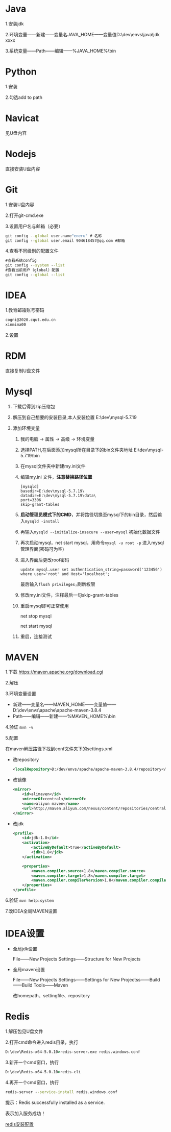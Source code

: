 # Java

1.安装jdk

2.环境变量——新建——变量名JAVA_HOME——变量值D:\dev\envs\java\jdk xxxx

3.系统变量——Path——编辑——%JAVA_HOME%\bin

# Python

1.安装

2.勾选add to path

# Navicat

见U盘内容

# Nodejs

直接安装U盘内容

# Git

1.安装U盘内容

2.打开git-cmd.exe

3.设置用户名与邮箱（必要）

```cmd
git config --global user.name"eneru" # 名称
git config --global user.email 904618457@qq.com #邮箱
```

4.查看不同级别的配置文件

```cmd
#查看系统config
git config --system --list
#查看当前用户（global）配置
git config --global --list
```

# IDEA

1.教育邮箱账号密码

```cmd
cogni@2020.cqut.edu.cn
xinmima00
```

2.设置

# RDM

直接复制U盘文件

# Mysql

1. 下载后得到zip压缩包

2. 解压到自己想要的安装目录,本人安装位置 E:\dev\mysql-5.7.19

3. 添加环境变量

   1. 我的电脑 -> 属性 -> 高级 -> 环境变量

   2. 选择PATH,在后面添加mysql所在目录下的bin文件夹地址 E:\dev\mysql-5.7.19\bin

   3. 在mysql文件夹中新建my.ini文件

   4. 编辑my.ini 文件，**注意替换路径位置**

      ```
      [mysqld]
      basedir=E:\dev\mysql-5.7.19\
      datadir=E:\dev\mysql-5.7.19\data\
      port=3306
      skip-grant-tables
      ```

   5. **启动管理员模式下的CMD**，并将路径切换至mysql下的bin目录，然后输入`mysqld -install`

   6. 再输入`mysqld --initialize-insecure --user=mysql` 初始化数据文件

   7. 再次启动mysql，net start mysql，用命令`mysql -u root -p` 进入mysql管理界面(密码可为空)

   8. 进入界面后更改root密码

      ``` text
      update mysql.user set authentication_string=password('123456') where user='root' and Host='localhost';
      ```

      最后输入`flush privileges;`刷新权限

   9. 修改my.ini文件，注释最后一句skip-grant-tables

   10. 重启mysql即可正常使用

       net stop mysql

       net start mysql

   11. 重启，连接测试



# MAVEN

1.下载 https://maven.apache.org/download.cgi

2.解压

3.环境变量设置

* 新建——变量名——MAVEN_HOME——变量值——D:\dev\envs\apache\apache-maven-3.8.4
* Path——编辑——新建——%MAVEN_HOME%\bin

4.验证  `mvn -v`

5.配置

在maven解压路径下找到conf文件夹下的settings.xml

* 改repository  

  ```xml
  <localRepository>D:/dev/envs/apache/apache-maven-3.8.4/repository</localRepository>
  ```

  

* 改镜像

  ```xml
  <mirror>
      <id>alimaven</id>
      <mirrorOf>central</mirrorOf>
      <name>aliyun maven</name>
      <url>http://maven.aliyun.com/nexus/content/repositories/central/</url>
  </mirror>
  ```

* 改jdk

  ```xml
  <profile>
      <id>jdk-1.8</id>
      <activation>
          <activeByDefault>true</activeByDefault>
          <jdk>1.8</jdk>
      </activation>
  
      <properties>
          <maven.compiler.source>1.8</maven.compiler.source>
          <maven.compiler.target>1.8</maven.compiler.target>
          <maven.compiler.compilerVersion>1.8</maven.compiler.compilerVersion>
      </properties>
  </profile>
  ```



6.验证 `mvn help:system`

7.改IDEA全局MAVEN设置

# IDEA设置

* 全局jdk设置

  File——New Projects Settings——Structure for New Projects

* 全局maven设置

  File——New Projects Settings——Settings for New Projectss——Build——Build Tools——Maven

  改homepath、settingfile、repository

# Redis

1.解压包见U盘文件

2.打开cmd命令进入redis目录，执行 

```cmd
D:\dev\Redis-x64-5.0.10>redis-server.exe redis.windows.conf
```

3.新开一个cmd窗口，执行 

```cmd
D:\dev\Redis-x64-5.0.10>redis-cli
```

4.再开一个cmd窗口，执行

```cmd
redis-server --service-install redis.windows.conf
```

提示：Redis successfully installed as a service. 



表示加入服务成功！



[redis安装配置](https://blog.csdn.net/antma/article/details/79225084?ops_request_misc=%257B%2522request%255Fid%2522%253A%2522164548831716780366533624%2522%252C%2522scm%2522%253A%252220140713.130102334..%2522%257D&request_id=164548831716780366533624&biz_id=0&utm_medium=distribute.pc_search_result.none-task-blog-2~all~top_positive~default-3-79225084.first_rank_v2_pc_rank_v29&utm_term=redis%E5%AE%89%E8%A3%85&spm=1018.2226.3001.4187)



